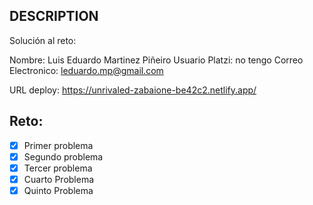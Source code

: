 ## DESCRIPTION

Solución al reto:

Nombre: Luis Eduardo Martinez Piñeiro
Usuario Platzi: no tengo
Correo Electronico: leduardo.mp@gmail.com

URL deploy: https://unrivaled-zabaione-be42c2.netlify.app/

## Reto:

- [x] Primer problema
- [x] Segundo problema
- [x] Tercer problema
- [x] Cuarto Problema
- [x] Quinto Problema
